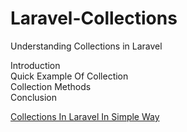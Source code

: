 # Laravel-Collections
Understanding Collections in Laravel

Introduction <br>
Quick Example Of Collection <br>
Collection Methods <br>
Conclusion <br>

<a href="https://larachamp.com/collections-in-laravel-in-simple-way/" > Collections In Laravel In Simple Way </a>

